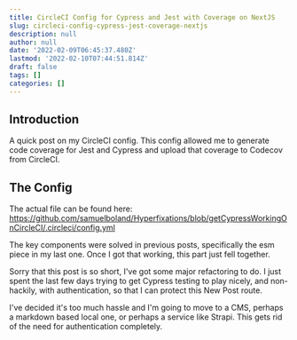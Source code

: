 ```yaml
---
title: CircleCI Config for Cypress and Jest with Coverage on NextJS
slug: circleci-config-cypress-jest-coverage-nextjs
description: null
author: null
date: '2022-02-09T06:45:37.480Z'
lastmod: '2022-02-10T07:44:51.814Z'
draft: false
tags: []
categories: []
---
```


## Introduction

A quick post on my CircleCI config. This config allowed me to generate code coverage for Jest and Cypress and upload that coverage to Codecov from CircleCI.

## The Config

The actual file can be found here: https://github.com/samuelboland/Hyperfixations/blob/getCypressWorkingOnCircleCI/.circleci/config.yml

The key components were solved in previous posts, specifically the esm piece in my last one. Once I got that working, this part just fell together.

Sorry that this post is so short, I've got some major refactoring to do. I just spent the last few days trying to get Cypress testing to play nicely, and non-hackily, with authentication, so that I can protect this New Post route.

I've decided it's too much hassle and I'm going to move to a CMS, perhaps a markdown based local one, or perhaps a service like Strapi. This gets rid of the need for authentication completely.
